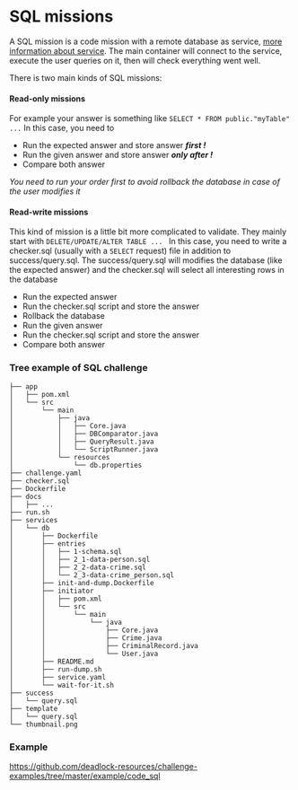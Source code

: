 # SQL missions
A SQL mission is a code mission with a remote database as service, [more information about service](../multi-service).
The main container will connect to the service, execute the user queries on it, then will check everything
went well.

There is two main kinds of SQL missions:

#### Read-only missions
For example your answer is something like
```SELECT * FROM public."myTable" ...```
In this case, you need to 
* Run the expected answer and store answer _**first !**_
* Run the given answer and store answer _**only after !**_
* Compare both answer

_You need to run your order first to avoid rollback the database in case of the user modifies it_


#### Read-write missions
This kind of mission is a little bit more complicated to validate. They mainly start with 
```DELETE/UPDATE/ALTER TABLE ... ```
In this case, you need to write a checker.sql (usually with a ```SELECT``` request) file in addition to success/query.sql. 
The success/query.sql will modifies the database (like the expected answer) and the checker.sql will select all interesting rows in the database

* Run the expected answer
* Run the checker.sql script and store the answer
* Rollback the database
* Run the given answer
* Run the checker.sql script and store the answer
* Compare both answer



### Tree example of SQL challenge
```
├── app
│   ├── pom.xml
│   └── src
│       └── main
│           ├── java
│           │   ├── Core.java
│           │   ├── DBComparator.java
│           │   ├── QueryResult.java
│           │   └── ScriptRunner.java
│           └── resources
│               └── db.properties
├── challenge.yaml
├── checker.sql
├── Dockerfile
├── docs
│   ├── ...
├── run.sh
├── services
│   └── db
│       ├── Dockerfile
│       ├── entries
│       │   ├── 1-schema.sql
│       │   ├── 2_1-data-person.sql
│       │   ├── 2_2-data-crime.sql
│       │   └── 2_3-data-crime_person.sql
│       ├── init-and-dump.Dockerfile
│       ├── initiator
│       │   ├── pom.xml
│       │   └── src
│       │       └── main
│       │           └── java
│       │               ├── Core.java
│       │               ├── Crime.java
│       │               ├── CriminalRecord.java
│       │               └── User.java
│       ├── README.md
│       ├── run-dump.sh
│       ├── service.yaml
│       └── wait-for-it.sh
├── success
│   └── query.sql
├── template
│   └── query.sql
└── thumbnail.png
```
### Example
https://github.com/deadlock-resources/challenge-examples/tree/master/example/code_sql